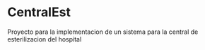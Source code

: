 # CentralEst
Proyecto para la implementacion de un sistema para la central de esterilizacion del hospital 
